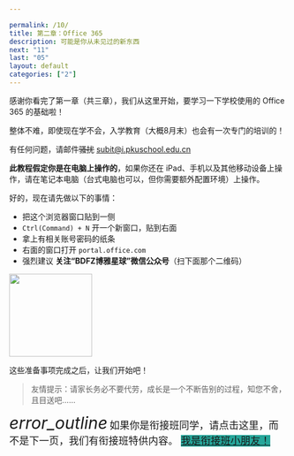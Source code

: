 ```yaml
---

permalink: /10/
title: 第二章：Office 365
description: 可能是你从未见过的新东西
next: "11"
last: "05"
layout: default
categories: ["2"]
---
```


感谢你看完了第一章（共三章），我们从这里开始，要学习一下学校使用的 Office 365 的基础啦！

整体不难，即使现在学不会，入学教育（大概8月末）也会有一次专门的培训的！

有任何问题，请邮件~~骚扰~~ <subit@i.pkuschool.edu.cn>

**此教程假定你是在电脑上操作的**，如果你还在 iPad、手机以及其他移动设备上操作，请在笔记本电脑（台式电脑也可以，但你需要额外配置环境）上操作。

好的，现在请先做以下的事情：

- 把这个浏览器窗口贴到一侧
- ```Ctrl(Command) + N``` 开一个新窗口，贴到右面
- 拿上有相关账号密码的纸条
- 右面的窗口打开 ```portal.office.com```
- 强烈建议 **关注“BDFZ博雅星球”微信公众号**（扫下面那个二维码）

<img src="https://pkuschool.github.io/SubIT/src/boya-logo.jpg" class="materialboxed" width="150" height="150">
<!-- - 感兴趣的话也可以关注一下 “微软 Office 365” 公众号，查看更多技巧 -->

这些准备事项完成之后，让我们开始吧！

> 友情提示：请家长务必不要代劳，成长是一个不断告别的过程，知您不舍，且目送吧……

<div class="card-panel flex-center accent-text">
    <i style="font-size: 30px;" class="material-icons">error_outline</i>
    <span style="font-size: 18px;">如果你是衔接班同学，请点击这里，而不是下一页，我们有衔接班特供内容。     <a href="/11A/" normal class="pill-btn z-depth-1 white-text" style="background-color:#26a69a;" title="点我！">我是衔接班小朋友！</a></span>
</div>

